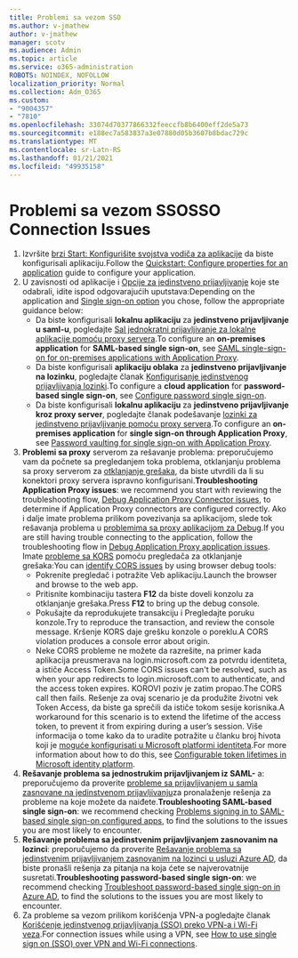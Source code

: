 ```yaml
---
title: Problemi sa vezom SSO
ms.author: v-jmathew
author: v-jmathew
manager: scotv
ms.audience: Admin
ms.topic: article
ms.service: o365-administration
ROBOTS: NOINDEX, NOFOLLOW
localization_priority: Normal
ms.collection: Adm_O365
ms.custom:
- "9004357"
- "7810"
ms.openlocfilehash: 33074d70377866332feeccfb8b6400eff2de5a73
ms.sourcegitcommit: e188ec7a583837a3e07880d05b3607b8bdac729c
ms.translationtype: MT
ms.contentlocale: sr-Latn-RS
ms.lasthandoff: 01/21/2021
ms.locfileid: "49935158"
---
```

# <a name="sso-connection-issues"></a><span data-ttu-id="dff77-102">Problemi sa vezom SSO</span><span class="sxs-lookup"><span data-stu-id="dff77-102">SSO Connection Issues</span></span>

1. <span data-ttu-id="dff77-103">Izvršite [brzi Start: Konfigurišite svojstva vodiča za aplikacije](https://docs.microsoft.com/azure/active-directory/manage-apps/add-application-portal-configure) da biste konfigurisali aplikaciju.</span><span class="sxs-lookup"><span data-stu-id="dff77-103">Follow the [Quickstart: Configure properties for an application](https://docs.microsoft.com/azure/active-directory/manage-apps/add-application-portal-configure) guide to configure your application.</span></span>
2. <span data-ttu-id="dff77-104">U zavisnosti od aplikacije i [Opcije za jedinstveno prijavljivanje](https://docs.microsoft.com/azure/active-directory/manage-apps/sso-options) koje ste odabrali, idite ispod odgovarajućih uputstava:</span><span class="sxs-lookup"><span data-stu-id="dff77-104">Depending on the application and [Single sign-on option](https://docs.microsoft.com/azure/active-directory/manage-apps/sso-options) you chose, follow the appropriate guidance below:</span></span>
    - <span data-ttu-id="dff77-105">Da biste konfigurisali **lokalnu aplikaciju** za **jedinstveno prijavljivanje u saml-u**, pogledajte [Sal jednokratni prijavljivanje za lokalne aplikacije pomoću proxy servera](https://docs.microsoft.com/azure/active-directory/manage-apps/application-proxy-configure-single-sign-on-on-premises-apps).</span><span class="sxs-lookup"><span data-stu-id="dff77-105">To configure an **on-premises application** for **SAML-based single sign-on**, see [SAML single-sign-on for on-premises applications with Application Proxy](https://docs.microsoft.com/azure/active-directory/manage-apps/application-proxy-configure-single-sign-on-on-premises-apps).</span></span>
    - <span data-ttu-id="dff77-106">Da biste konfigurisali **aplikaciju oblaka** za **jedinstveno prijavljivanje na lozinku**, pogledajte članak  [Konfigurisanje jedinstvenog prijavljivanja lozinki](https://docs.microsoft.com/azure/active-directory/manage-apps/configure-password-single-sign-on-non-gallery-applications).</span><span class="sxs-lookup"><span data-stu-id="dff77-106">To configure a **cloud application** for **password-based single sign-on**, see  [Configure password single sign-on](https://docs.microsoft.com/azure/active-directory/manage-apps/configure-password-single-sign-on-non-gallery-applications).</span></span>
    - <span data-ttu-id="dff77-107">Da biste konfigurisali **lokalnu aplikaciju** za **jedinstveno prijavljivanje kroz proxy server**, pogledajte članak podešavanje [lozinki za jedinstveno prijavljivanje pomoću proxy servera](https://docs.microsoft.com/azure/active-directory/manage-apps/application-proxy-configure-single-sign-on-password-vaulting).</span><span class="sxs-lookup"><span data-stu-id="dff77-107">To configure an **on-premises application** for **single sign-on through Application Proxy**, see [Password vaulting for single sign-on with Application Proxy](https://docs.microsoft.com/azure/active-directory/manage-apps/application-proxy-configure-single-sign-on-password-vaulting).</span></span>
3. <span data-ttu-id="dff77-108">**Problemi sa proxy** serverom za rešavanje problema: preporučujemo vam da počnete sa pregledanjem toka problema, otklanjanju problema sa proxy serverom za [otklanjanje grešaka](https://docs.microsoft.com/azure/active-directory/manage-apps/application-proxy-debug-connectors), da biste utvrdili da li su konektori proxy servera ispravno konfigurisani.</span><span class="sxs-lookup"><span data-stu-id="dff77-108">**Troubleshooting Application Proxy issues**: we recommend you start with reviewing the troubleshooting flow, [Debug Application Proxy Connector issues](https://docs.microsoft.com/azure/active-directory/manage-apps/application-proxy-debug-connectors), to determine if Application Proxy connectors are configured correctly.</span></span> <span data-ttu-id="dff77-109">Ako i dalje imate problema prilikom povezivanja sa aplikacijom, slede tok rešavanja problema u [problemima sa proxy aplikacijom za Debug](https://docs.microsoft.com/azure/active-directory/manage-apps/application-proxy-debug-apps).</span><span class="sxs-lookup"><span data-stu-id="dff77-109">If you are still having trouble connecting to the application, follow the troubleshooting flow in [Debug Application Proxy application issues](https://docs.microsoft.com/azure/active-directory/manage-apps/application-proxy-debug-apps).</span></span> <span data-ttu-id="dff77-110">Imate [probleme sa KORS](https://docs.microsoft.com/azure/active-directory/manage-apps/application-proxy-understand-cors-issues#understand-and-identify-cors-issues) pomoću pregledača za otklanjanje grešaka:</span><span class="sxs-lookup"><span data-stu-id="dff77-110">You can [identify CORS issues](https://docs.microsoft.com/azure/active-directory/manage-apps/application-proxy-understand-cors-issues#understand-and-identify-cors-issues) by using browser debug tools:</span></span>
    - <span data-ttu-id="dff77-111">Pokrenite pregledač i potražite Veb aplikaciju.</span><span class="sxs-lookup"><span data-stu-id="dff77-111">Launch the browser and browse to the web app.</span></span>
    - <span data-ttu-id="dff77-112">Pritisnite kombinaciju tastera **F12** da biste doveli konzolu za otklanjanje grešaka.</span><span class="sxs-lookup"><span data-stu-id="dff77-112">Press **F12** to bring up the debug console.</span></span>
    - <span data-ttu-id="dff77-113">Pokušajte da reprodukujete transakciju i Pregledajte poruku konzole.</span><span class="sxs-lookup"><span data-stu-id="dff77-113">Try to reproduce the transaction, and review the console message.</span></span> <span data-ttu-id="dff77-114">Kršenje KORS daje grešku konzole o poreklu.</span><span class="sxs-lookup"><span data-stu-id="dff77-114">A CORS violation produces a console error about origin.</span></span>
    - <span data-ttu-id="dff77-115">Neke CORS probleme ne možete da razrešite, na primer kada aplikacija preusmerava na login.microsoft.com za potvrdu identiteta, a ističe Access Token.</span><span class="sxs-lookup"><span data-stu-id="dff77-115">Some CORS issues can't be resolved, such as when your app redirects to login.microsoft.com to authenticate, and the access token expires.</span></span> <span data-ttu-id="dff77-116">KOROVI poziv je zatim propao.</span><span class="sxs-lookup"><span data-stu-id="dff77-116">The CORS call then fails.</span></span> <span data-ttu-id="dff77-117">Rešenje za ovaj scenario je da produžite životni vek Token Access, da biste ga sprečili da ističe tokom sesije korisnika.</span><span class="sxs-lookup"><span data-stu-id="dff77-117">A workaround for this scenario is to extend the lifetime of the access token, to prevent it from expiring during a user’s session.</span></span> <span data-ttu-id="dff77-118">Više informacija o tome kako da to uradite potražite u članku broj ћivota koji je [moguće konfigurisati u Microsoft platformi identiteta](https://docs.microsoft.com/azure/active-directory/develop/active-directory-configurable-token-lifetimes).</span><span class="sxs-lookup"><span data-stu-id="dff77-118">For more information about how to do this, see [Configurable token lifetimes in Microsoft identity platform](https://docs.microsoft.com/azure/active-directory/develop/active-directory-configurable-token-lifetimes).</span></span>
4. <span data-ttu-id="dff77-119">**Rešavanje problema sa jednostrukim prijavljivanjem iz SAML-** a: preporučujemo da proverite [probleme sa prijavljivanjem u samla zasnovane na jedinstvenom prijavljivanju](https://docs.microsoft.com/azure/active-directory/manage-apps/application-sign-in-problem-federated-sso-gallery)za pronalaženje rešenja za probleme na koje možete da naiđete.</span><span class="sxs-lookup"><span data-stu-id="dff77-119">**Troubleshooting SAML-based single sign-on**: we recommend checking [Problems signing in to SAML-based single sign-on configured apps](https://docs.microsoft.com/azure/active-directory/manage-apps/application-sign-in-problem-federated-sso-gallery), to find the solutions to the issues you are most likely to encounter.</span></span>
5. <span data-ttu-id="dff77-120">**Rešavanje problema sa jedinstvenim prijavljivanjem zasnovanim na lozinci**: preporučujemo da proverite [Rešavanje problema sa jedinstvenim prijavljivanjem zasnovanim na lozinci u usluzi Azure AD](https://docs.microsoft.com/azure/active-directory/manage-apps/troubleshoot-password-based-sso), da biste pronašli rešenja za pitanja na koja ćete se najverovatnije susretati.</span><span class="sxs-lookup"><span data-stu-id="dff77-120">**Troubleshooting password-based single sign-on**: we recommend checking [Troubleshoot password-based single sign-on in Azure AD](https://docs.microsoft.com/azure/active-directory/manage-apps/troubleshoot-password-based-sso), to find the solutions to the issues you are most likely to encounter.</span></span>
6. <span data-ttu-id="dff77-121">Za probleme sa vezom prilikom korišćenja VPN-a pogledajte članak [Korišćenje jedinstvenog prijavljivanja (SSO) preko VPN-a i Wi-Fi veza](https://docs.microsoft.com/windows/security/identity-protection/vpn/how-to-use-single-sign-on-sso-over-vpn-and-wi-fi-connections).</span><span class="sxs-lookup"><span data-stu-id="dff77-121">For connection issues while using a VPN, see [How to use single sign on (SSO) over VPN and Wi-Fi connections](https://docs.microsoft.com/windows/security/identity-protection/vpn/how-to-use-single-sign-on-sso-over-vpn-and-wi-fi-connections).</span></span>
